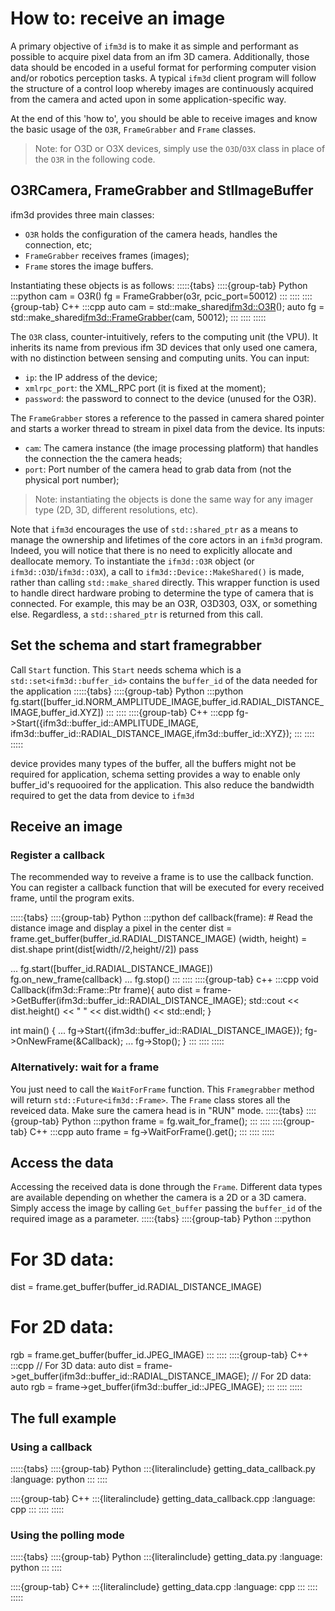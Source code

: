 # How to: receive an image

A primary objective of `ifm3d` is to make it as simple and performant as possible to acquire pixel data from an ifm 3D camera. 
Additionally, those data should be encoded in a useful format for performing computer vision and/or robotics perception tasks. 
A typical `ifm3d` client program will follow the structure of a control loop whereby images are continuously acquired from the camera and acted upon in some application-specific way. 

At the end of this 'how to', you should be able to receive images and know the basic usage of the `O3R`, `FrameGrabber` and `Frame` classes.

>Note: for O3D or O3X devices, simply use the `O3D`/`O3X` class in place of the `O3R` in the following code.

## O3RCamera, FrameGrabber and StlImageBuffer

ifm3d provides three main classes:
- `O3R` holds the configuration of the camera heads, handles the connection, etc;
- `FrameGrabber` receives frames (images);
- `Frame` stores the image buffers.

Instantiating these objects is as follows:
:::::{tabs}
::::{group-tab} Python
:::python
cam = O3R()
fg = FrameGrabber(o3r, pcic_port=50012)
:::
::::
::::{group-tab} C++
:::cpp
auto cam = std::make_shared<ifm3d::O3R>();
auto fg = std::make_shared<ifm3d::FrameGrabber>(cam, 50012);
:::
::::
:::::

The `O3R` class, counter-intuitively, refers to the computing unit (the VPU). It inherits its name from previous ifm 3D devices that only used one camera, with no distinction between sensing and computing units.
You can input:
- `ip`: the IP address of the device;
- `xmlrpc_port`: the XML_RPC port (it is fixed at the moment);
- `password`: the password to connect to the device (unused for the O3R).

The `FrameGrabber` stores a reference to the passed in camera shared pointer and starts a worker thread to stream in pixel data from the device.
Its inputs:
- `cam`: The camera instance (the image processing platform) that handles the connection the the camera heads;
- `port`: Port number of the camera head to grab data from (not the physical port number);

> Note: instantiating the objects is done the same way for any imager type (2D, 3D, different resolutions, etc).

Note that `ifm3d` encourages the use of `std::shared_ptr` as a means to manage the ownership and lifetimes of the core actors in an `ifm3d` program. 
Indeed, you will notice that there is no need to explicitly allocate and deallocate memory. 
To instantiate the `ifm3d::O3R` object (or `ifm3d::O3D`/`ifm3d::O3X`), a call to `ifm3d::Device::MakeShared()` is made, rather than calling `std::make_shared` directly.
This wrapper function is used to handle direct hardware probing to determine the type of camera that is connected.
For example, this may be an O3R, O3D303, O3X, or something else. Regardless, a `std::shared_ptr` is returned from this call.

## Set the schema and start framegrabber
Call `Start` function. This `Start` needs schema which is a `std::set<ifm3d::buffer_id>` contains the `buffer_id` of the data needed for the application
:::::{tabs}
::::{group-tab} Python
:::python
fg.start([buffer_id.NORM_AMPLITUDE_IMAGE,buffer_id.RADIAL_DISTANCE_IMAGE,buffer_id.XYZ])
:::
::::
::::{group-tab} C++
:::cpp
fg->Start({ifm3d::buffer_id::AMPLITUDE_IMAGE, ifm3d::buffer_id::RADIAL_DISTANCE_IMAGE,ifm3d::buffer_id::XYZ});
:::
::::
:::::

device provides many types of the buffer, all the buffers might not be required for application, schema setting provides a way to enable only buffer_id's requooired for the application. This
also reduce the bandwidth required to get the data from device to `ifm3d`

## Receive an image

### Register a callback
The recommended way to reveive a frame is to use the callback function. You can register a callback function that will be executed for every received frame, until the program exits.

:::::{tabs}
::::{group-tab} Python
:::python
def callback(frame):
    # Read the distance image and display a pixel in the center
    dist = frame.get_buffer(buffer_id.RADIAL_DISTANCE_IMAGE)
    (width, height) = dist.shape
    print(dist[width//2,height//2])
    pass

...
fg.start([buffer_id.RADIAL_DISTANCE_IMAGE])
fg.on_new_frame(callback)
...
fg.stop()
:::
::::
::::{group-tab} c++
:::cpp
void Callback(ifm3d::Frame::Ptr frame){
  auto dist = frame->GetBuffer(ifm3d::buffer_id::RADIAL_DISTANCE_IMAGE);
  std::cout << dist.height() << " " << dist.width() << std::endl;
}

int
main()
{
  ...
  fg->Start({ifm3d::buffer_id::RADIAL_DISTANCE_IMAGE});
  fg->OnNewFrame(&Callback);
  ...
  fg->Stop();
}
:::
::::
:::::

### Alternatively: wait for a frame
You just need to call the `WaitForFrame` function. This `Framegrabber` method will return `std::Future<ifm3d::Frame>`. The `Frame` class stores all the reveiced data. Make sure the camera head is in "RUN" mode.
:::::{tabs}
::::{group-tab} Python
:::python
frame = fg.wait_for_frame();
:::
::::
::::{group-tab} C++
:::cpp
auto frame = fg->WaitForFrame().get();
:::
::::
:::::

## Access the data

Accessing the received data is done through the `Frame`. Different data types are available depending on whether the camera is a 2D or a 3D camera.
Simply access the image by calling `Get_buffer` passing the `buffer_id` of the required image as a parameter.
:::::{tabs}
::::{group-tab} Python
:::python
# For 3D data:
dist = frame.get_buffer(buffer_id.RADIAL_DISTANCE_IMAGE)
# For 2D data:
rgb = frame.get_buffer(buffer_id.JPEG_IMAGE)
:::
::::
::::{group-tab} C++
:::cpp
// For 3D data:
auto dist = frame->get_buffer(ifm3d::buffer_id::RADIAL_DISTANCE_IMAGE);
// For 2D data:
auto rgb = frame->get_buffer(ifm3d::buffer_id::JPEG_IMAGE);
:::
::::
:::::

## The full example

### Using a callback
:::::{tabs}
::::{group-tab} Python
:::{literalinclude} getting_data_callback.py
:language: python
:::
::::

::::{group-tab} C++
:::{literalinclude} getting_data_callback.cpp
:language: cpp
:::
::::
:::::

### Using the polling mode
:::::{tabs}
::::{group-tab} Python
:::{literalinclude} getting_data.py
:language: python
:::
::::

::::{group-tab} C++
:::{literalinclude} getting_data.cpp
:language: cpp
:::
::::
:::::
